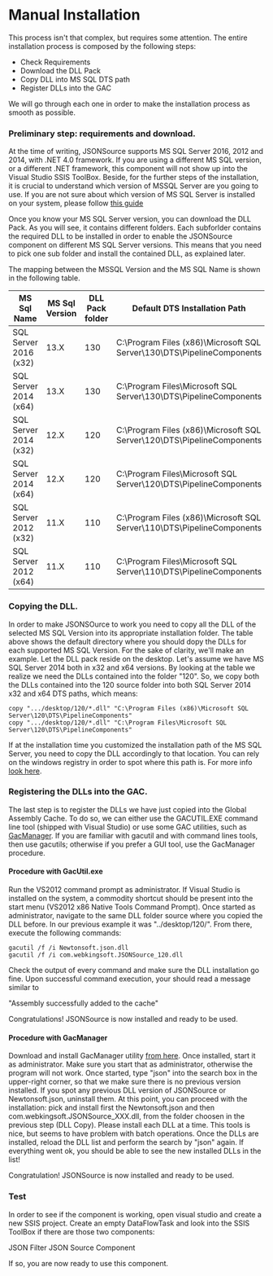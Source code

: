 # Manual Installation
This process isn't that complex, but requires some attention. The entire installation process is composed by the following steps:
 * Check Requirements
 * Download the DLL Pack
 * Copy DLL into MS SQL DTS path
 * Register DLLs into the GAC

 We will go through each one in order to make the installation process as smooth as possible.
 
 
### Preliminary step: requirements and download.
At the time of writing, JSONSource supports MS SQL Server 2016, 2012 and 2014, with .NET 4.0 framework. If you are using a different MS SQL version, 
or a different .NET framework, this component will not show up into the Visual Studio SSIS ToolBox. Beside, for the further steps of the installation, 
it is crucial to understand which version of MSSQL Server are you going to use. If you are not sure about which version of MS SQL Server is installed 
on your system, please follow [this guide](https://support.microsoft.com/en-us/kb/321185)

Once you know your MS SQL Server version, you can download the DLL Pack. As you will see, it contains different folders. Each subforlder contains the 
required DLL to be installed in order to enable the JSONSource component on different MS SQL Server versions. This means that you need to pick one sub 
folder and install the contained DLL, as explained later. 

The mapping between the MSSQL Version and the MS SQL Name is shown in the following table.

| MS Sql Name           | MS Sql Version | DLL Pack folder | Default DTS Installation Path                                          |
|-----------------------|----------------|-----------------|------------------------------------------------------------------------|
| SQL Server 2016 (x32) | 13.X           | 130             | C:\Program Files (x86)\Microsoft SQL Server\130\DTS\PipelineComponents |
| SQL Server 2014 (x64) | 13.X           | 130             | C:\Program Files\Microsoft SQL Server\130\DTS\PipelineComponents       |
| SQL Server 2014 (x32) | 12.X           | 120             | C:\Program Files (x86)\Microsoft SQL Server\120\DTS\PipelineComponents |
| SQL Server 2014 (x64) | 12.X           | 120             | C:\Program Files\Microsoft SQL Server\120\DTS\PipelineComponents       |
| SQL Server 2012 (x32) | 11.X           | 110             | C:\Program Files (x86)\Microsoft SQL Server\110\DTS\PipelineComponents |
| SQL Server 2012 (x64) | 11.X           | 110             | C:\Program Files\Microsoft SQL Server\110\DTS\PipelineComponents       |


### Copying the DLL.
In order to make JSONSOurce to work you need to copy all the DLL of the selected MS SQL Version into its appropriate installation folder. 
The table above shows the default directory where you should dopy the DLLs for each supported MS SQL Version. For the sake of clarity, 
we'll make an example. Let the DLL pack reside on the desktop. Let's assume we have MS SQL Server 2014 both in x32 and x64 versions. By 
looking at the table we realize we need the DLLs contained into the folder "120". So, we copy both the DLLs contained into the 120 source
 folder into both SQL Server 2014 x32 and x64 DTS paths, which means:

```batch
copy ".../desktop/120/*.dll" "C:\Program Files (x86)\Microsoft SQL Server\120\DTS\PipelineComponents"
copy ".../desktop/120/*.dll" "C:\Program Files\Microsoft SQL Server\120\DTS\PipelineComponents"
```

If at the installation time you customized the installation path of the MS SQL Server, you need to copy the DLL accordingly to that location. 
You can rely on the windows registry in order to spot where this path is. 
For more info [look here]( https://msdn.microsoft.com/en-us/library/ms143547.aspx).

### Registering the DLLs into the GAC.
The last step is to register the DLLs we have just copied into the Global Assembly Cache. To do so, we can either use the GACUTIL.EXE command 
line tool (shipped with Visual Studio) or use some GAC utilities, such as [GacManager](https://gacmanager.codeplex.com/). 
If you are familiar with gacutil and with command lines tools, then use gacutils; otherwise if you prefer a GUI tool, use the GacManager procedure.

#### Procedure with GacUtil.exe
Run the VS2012 command prompt as administrator. If Visual Studio is installed on the system, a commodity shortcut should be present into the start 
menu (VS2012 x86 Native Tools Command Prompt). Once started as administrator, navigate to the same DLL folder source where you copied the DLL before. 
In our previous example it was "../desktop/120/". From there, execute the following commands:

```batch
gacutil /f /i Newtonsoft.json.dll
gacutil /f /i com.webkingsoft.JSONSource_120.dll
```

Check the output of every command and make sure the DLL installation go fine. Upon successful command execution, your should read a message similar to 

"Assembly successfully added to the cache"

Congratulations! JSONSource is now installed and ready to be used.


#### Procedure with GacManager
Download and install GacManager utility [from here](https://gacmanager.codeplex.com).
Once installed, start it as administrator. Make sure you start that as administrator, otherwise the program will not work.
Once started, type "json" into the search box in the upper-right corner, so that we make sure there is no previous version installed. 
If you spot any previous DLL version of JSONSource or Newtonsoft.json, uninstall them.
At this point, you can proceed with the installation: pick and install first the Newtonsoft.json and then com.webkingsoft.JSONSource_XXX.dll, 
from the folder choosen in the previous step (DLL Copy). Please install each DLL at a time. This tools is nice, but seems to have problem with batch 
operations.
Once the DLLs are installed, reload the DLL list and perform the search by "json" again. If everything went ok, you should be able to see the new 
installed DLLs in the list! 

Congratulation! JSONSource is now installed and ready to be used.


### Test
In order to see if the component is working, open visual studio and create a new SSIS project. Create an empty DataFlowTask and look into the 
SSIS ToolBox if there are those two components:

JSON Filter
JSON Source Component

If so, you are now ready to use this component.